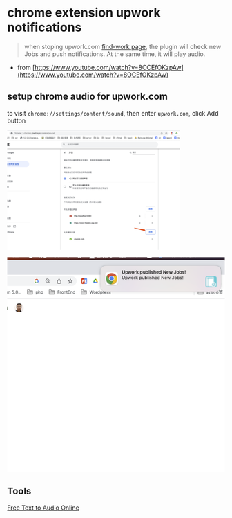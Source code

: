 # chrome extension upwork notifications
> when stoping upwork.com [find-work page](https://www.upwork.com/nx/find-work/), the plugin will check new Jobs and push notifications. At the same time, it will play audio.

* from [https://www.youtube.com/watch?v=8OCEfOKzpAw](https://www.youtube.com/watch?v=8OCEfOKzpAw)

## setup chrome audio for upwork.com

to visit `chrome://settings/content/sound`, then enter `upwork.com`, click Add button


<img src="./img/1675871854705.png" width="400px" />


![1675876716330.png](./img/1675876716330.png)


## Tools
[Free Text to Audio Online](https://freetts.com/)